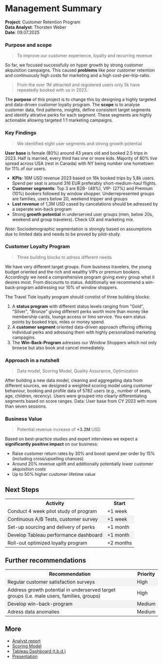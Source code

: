# Management Summary

**Project**: Customer Retention Program<br>
**Data Analyst**: Thorsten Weber<br>
**Date**: 09.07.2025

### Purpose and scope
> To improve our customer experience, loyalty and recurring revenue

So far, we focused successfully on hyper growth by strong customer akquisition campaigns. This caused **problems** like poor customer retention and continuously high costs for marketing and a high cost-per-trip-ratio. 
> From the over 1M attracted and registered users only 5k have repeatedly booked with us in 2023.
 
The **purpose** of this project is to change this by designing a highly targeted and data-driven customer loyalty program. 
The **scope** is to analyse customer data, find patterns, insights, define consistent target segments and identify attrative perks for each segment. These segments are highly actionable allowing targeted 1:1 marketing campaigns.

### Key Findings
> We identified eight user segments and strong growth potential

**User base** is female (80%) around 43 years old and booked 2.5 trips in 2023. Half is married, every third has one or more kids. Majority of 80% live spread across USA (rest in Canada) with NY being number one hometown for 11% of our users. 
* **KPIs**: 16M USD revenue 2023 based on 16k booked trips by 5,8k users. Spend per seat is around 316 EUR preferably short-medium-haul flights.
* **Customer segments**: Top 3 are B2B- (48%), VIP- (27%) and Premium (10%) bookers followed by window shopper. Underrepresented groups are families, users below 20, weekend tripper and groups
* **Lost revenue** of 1,3M USD cased by cancelations should be adressed by a seperate win-back program 
* Strong **growth potential** in underserved user groups (men, below 20s, weekend and group travelers). Check UX and marketing mix.

*Note*: Sociodemographic segmentation is strongly based on assumptions due to limited data and needs to be proved by pilot-study.

### Customer Loyalty Program
> Three building blocks to adress different needs

We have very different target groups. From business travelers, the young budget oriented and the rich and wealthy VIPs or premium bookers. Accordingly we need a comprehensive program giving every group what it desires most. From discounts to status. Additionally we recommend a win-back-program addressing our 10% of window shoppers.

The Travel Tide loyalty program should constist of three building blocks:

1. A **status program** with different status levels ranging from "Gold", "Silver", "Bronze" giving different perks worth more than money like membership cards, lounge access or limo service. You earn status points by booked trips, miles or money spend.
2. A **customer segment** oriented data-driven approach offering  offering individual perks and adressing them with highly personalized marketing campagins.
3. The **Win-Back-Program** adresses our Window Shoppers which not only browse but also book and cancel immediately. 

### Approach in a nutshell
> Data model, Scoring Model, Quality Assurance, Optimization

After building a new data model, cleaning and aggregating data from different sources, we designed a weighted scoring model using customer behaviour, booking and profile data of 5782 users (e.g., number of seats, age, children, recency). Users were grouped into clearly differentiating segments based on score ranges. Data: User base from CY 2023 with more than seven sessions.

### Business Value
> Potential revenue increase of **+3.2M** USD

Based on best-practice studies and expert interviews we  expect a **significantly positive impact** on our business:
* Raise customer return rates by 30% and boost spend per order by 15% (including cross/upselling chances)
* Around 20% revenue uplift and additionally potentially lower customer akquisition costs
* Up to 50% higher customer lifetime value

## Next Steps
<table>
    <tr>
        <th>Activity</th>
        <th>Start</th>
    </tr>
    <tr>
        <td>Conduct 4 week pilot study of program</td>
        <td>+1 week</td>
    </tr>
    <tr style="background-color: #f2f2f2;">
        <td>Continuous A/B Tests, customer survey </td>
        <td>+1 week</td>
    </tr>
    <tr>
        <td>Set-up sourcing and delivery of perks</td>
        <td>+1 month</td>
    </tr>
        <tr style="background-color: #f2f2f2;">
        <td>Develop Tableau performance dashboard</td>
        <td>+1 month</td>
    </tr>
        <tr>
        <td>Roll-out optimized loyalty program</td>
        <td>+2 months</td>
    </tr>
</table>

## Further recommendations
<table>
    <tr>
        <th>Recommendation</th>
        <th>Priority</th>
    </tr>
    <tr style="background-color: #f2f2f2;">
        <td>Regular customer satisfaction surveys</td>
        <td>High</td>
    <tr>
        <td>Address growth potential in underserved target groups (i.e. male users, families, groups)</td>
        <td>High</td>
    </tr>
    <tr style="background-color: #f2f2f2;">
        <td>Develop win-back-program</td>
        <td>Medium</td>
    <tr>
        <td>Adress data anomalies</td>
        <td>Medium</td>
    </tr>
</table>

## More 
* [Analyst report](./Analyst%20report.md)
* [Scoring Model](./Analyst%20report.md)
* [Tableau Dashboard (t.b.d.)](./Analyst%20report.md)
* [Presentation](./Analyst%20report.md)
